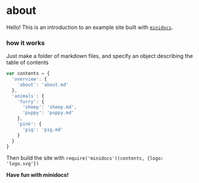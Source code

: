 # about

Hello! This is an introduction to an example site built with [`minidocs`](https://github.com/freeman-lab/minidocs).

### how it works

Just make a folder of markdown files, and specify an object describing the table of contents

```javascript
var contents = {
  'overview': {
    'about': 'about.md'
  },
  'animals': {
    'furry': {
      'sheep': 'sheep.md',
      'puppy': 'puppy.md'
    },
    'pink': {
      'pig': 'pig.md'
    }
  }
}
```

Then build the site with `require('minidocs')(contents, {logo: 'logo.svg'})`

<p><b>Have fun with minidocs!</b></p>
